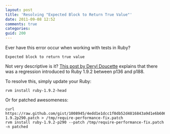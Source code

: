 ```yaml
---
layout: post
title: 'Resolving "Expected Block to Return True Value"'
date: 2011-09-08 12:52
comments: true
categories:
guid: 200
---
```

Ever have this error occur when working with tests in Ruby?

    Expected block to return true value

Not very descriptive is it? [This post by Deryl Doucette](http://www.ruby-forum.com/topic/1580334) explains that there was a regression introduced to Ruby 1.9.2 between p136 and p188.

To resolve this, simply update your Ruby:

    rvm install ruby-1.9.2-head

Or for patched awesomeness:

    curl https://raw.github.com/gist/1008945/4edd1e1dcc1f0db52d4816843a9d1e6b60661122/ruby-1.9.2p290.patch > /tmp/require-performance-fix.patch
    rvm install ruby-1.9.2-p290 --patch /tmp/require-performance-fix.patch -n patched
